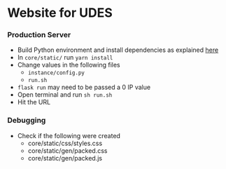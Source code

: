 # Website for UDES
### Production Server
* Build Python environment and install dependencies as explained [here](https://bitbucket.org/mania_dev/flask-boilerplate)
* In ```core/static/``` run
```yarn install```
* Change values in the following files
    * ```instance/config.py```
    * ```run.sh```
* ```flask run``` may need to be passed a 0 IP value
* Open terminal and run
```sh run.sh```
* Hit the URL

### Debugging
* Check if the following were created
    * core/static/css/styles.css
    * core/static/gen/packed.css
    * core/static/gen/packed.js